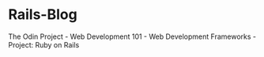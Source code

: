 # Rails-Blog
The Odin Project - Web Development 101 - Web Development Frameworks - Project: Ruby on Rails
